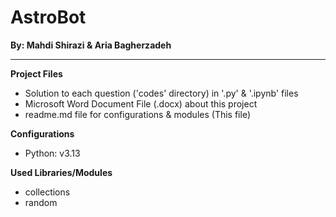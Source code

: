 # AstroBot
**By: Mahdi Shirazi & Aria Bagherzadeh**
***

**Project Files**
- Solution to each question ('codes' directory) in '.py' & '.ipynb' files
- Microsoft Word Document File (.docx) about this project
- readme.md file for configurations & modules (This file)

**Configurations**
- Python: v3.13

**Used Libraries/Modules**
- collections
- random